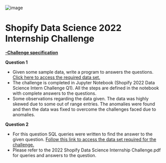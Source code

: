 ![image](https://user-images.githubusercontent.com/91573783/149607692-2d8c9c19-6055-4838-a37c-78d8759f0159.png)
# Shopify Data Science 2022 Internship Challenge

[**-Challenge specification**](https://docs.google.com/document/d/13VCtoyto9X1PZ74nPI4ZEDdb8hF8LAlcmLH1ZTHxKxE/edit#)

**Question 1**

-  Given some sample data, write a program to answers the questions. [Click here to access the required data set.](https://docs.google.com/spreadsheets/d/16i38oonuX1y1g7C_UAmiK9GkY7cS-64DfiDMNiR41LM/edit#gid=0)
-  The challenge is completed in Jupyter Notebook (Shopify 2022 Data Science Intern Challenge Q1). All the steps are defined in the notebook with complete answers to the questions.
-  Some observations regarding the data given. The data was highly skewed due to some out of range entries. The anomalies were found and then the data was fixed to overcome the challenges faced due to anomalies.

**Question 2**
- For this question SQL queries were written to find the answer to the given question. [Follow this link to access the data set required for the challenge.](https://www.w3schools.com/SQL/TRYSQL.ASP?FILENAME=TRYSQL_SELECT_ALL)
- Please refer to the 2022 Shopify Data Science Internship Challenge.pdf for queries and answers to the question.
